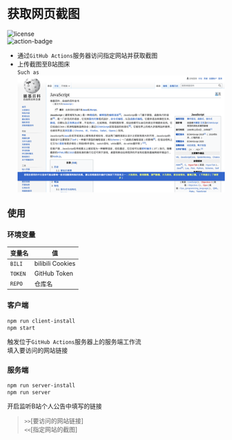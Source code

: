 # 获取网页截图
![license](https://img.shields.io/github/license/shanmite/Capture-Web-Page)  
![action-badge](https://github.com/shanmite/Capture-Web-Page/workflows/Run%20in%20Nodejs/badge.svg)  

- 通过`GitHub Actions`服务器访问指定网站并获取截图  
- 上传截图至B站图床  
`Such as`  
![example](.github/images/example.png)  

## 使用
### 环境变量
| 变量名  | 值               |
| ------- | ---------------- |
| `BILI`  | bilibili Cookies |
| `TOKEN` | GitHub Token     |
| `REPO`  | 仓库名           |
### 客户端
```shell
npm run client-install
npm start
```  
触发位于`GitHub Actions`服务器上的服务端工作流  
填入要访问的网站链接
### 服务端
```shell
npm run server-install
npm run server
```  
开启监听B站个人公告中填写的链接  
> `>>`[要访问的网站链接]  
> `<<`[指定网站的截图]

